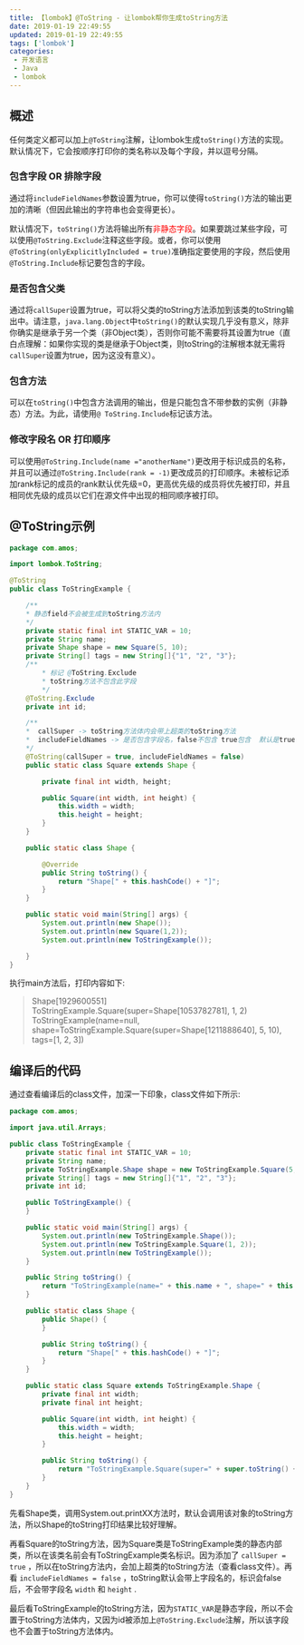 ```yaml
---
title: 【lombok】@ToString - 让lombok帮你生成toString方法
date: 2019-01-19 22:49:55
updated: 2019-01-19 22:49:55
tags: ['lombok']
categories: 
 - 开发语言
 - Java
 - lombok
---
```



## 概述

任何类定义都可以加上`@ToString`注解，让lombok生成`toString()`方法的实现。默认情况下，它会按顺序打印你的类名称以及每个字段，并以逗号分隔。

### 包含字段 OR 排除字段

通过将`includeFieldNames`参数设置为true，你可以使得`toString()`方法的输出更加的清晰（但因此输出的字符串也会变得更长）。

默认情况下，`toString()`方法将输出所有<font color="#FF0000">非静态字段</font>。如果要跳过某些字段，可以使用`@ToString.Exclude`注释这些字段。或者，你可以使用`@ToString(onlyExplicitlyIncluded = true)`准确指定要使用的字段，然后使用`@ToString.Include`标记要包含的字段。

### 是否包含父类

通过将`callSuper`设置为true，可以将父类的toString方法添加到该类的toString输出中。请注意，`java.lang.Object`中`toString()`的默认实现几乎没有意义，除非你确实是继承于另一个类（非Object类），否则你可能不需要将其设置为true（直白点理解：如果你实现的类是继承于Object类，则toString的注解根本就无需将`callSuper`设置为true，因为这没有意义）。

### 包含方法

可以在`toString()`中包含方法调用的输出，但是只能包含不带参数的实例（非静态）方法。为此，请使用`@ ToString.Include`标记该方法。

### 修改字段名 OR 打印顺序

可以使用`@ToString.Include(name ="anotherName")`更改用于标识成员的名称，并且可以通过`@ToString.Include(rank = -1)`更改成员的打印顺序。未被标记添加rank标记的成员的rank默认优先级=0，更高优先级的成员将优先被打印，并且相同优先级的成员以它们在源文件中出现的相同顺序被打印。

## @ToString示例

```java
package com.amos;

import lombok.ToString;

@ToString
public class ToStringExample {

    /**
    * 静态field不会被生成到toString方法内
    */
    private static final int STATIC_VAR = 10;
    private String name;
    private Shape shape = new Square(5, 10);
    private String[] tags = new String[]{"1", "2", "3"};
    /**
        * 标记 @ToString.Exclude
        * toString方法不包含此字段
        */
    @ToString.Exclude
    private int id;

    /**
    *  callSuper -> toString方法体内会带上超类的toString方法
    *  includeFieldNames -> 是否包含字段名，false不包含 true包含  默认是true
    */
    @ToString(callSuper = true, includeFieldNames = false)
    public static class Square extends Shape {

        private final int width, height;

        public Square(int width, int height) {
            this.width = width;
            this.height = height;
        }
    }

    public static class Shape {

        @Override
        public String toString() {
            return "Shape[" + this.hashCode() + "]";
        }
    }

    public static void main(String[] args) {
        System.out.println(new Shape());
        System.out.println(new Square(1,2));
        System.out.println(new ToStringExample());

    }
}
```

执行main方法后，打印内容如下:

> Shape[1929600551]  
> ToStringExample.Square(super=Shape[1053782781], 1, 2)  
> ToStringExample(name=null, shape=ToStringExample.Square(super=Shape[1211888640], 5, 10), tags=[1, 2, 3])

## 编译后的代码

通过查看编译后的class文件，加深一下印象，class文件如下所示:

```java
package com.amos;

import java.util.Arrays;

public class ToStringExample {
    private static final int STATIC_VAR = 10;
    private String name;
    private ToStringExample.Shape shape = new ToStringExample.Square(5, 10);
    private String[] tags = new String[]{"1", "2", "3"};
    private int id;

    public ToStringExample() {
    }

    public static void main(String[] args) {
        System.out.println(new ToStringExample.Shape());
        System.out.println(new ToStringExample.Square(1, 2));
        System.out.println(new ToStringExample());
    }

    public String toString() {
        return "ToStringExample(name=" + this.name + ", shape=" + this.shape + ", tags=" + Arrays.deepToString(this.tags) + ")";
    }

    public static class Shape {
        public Shape() {
        }

        public String toString() {
            return "Shape[" + this.hashCode() + "]";
        }
    }

    public static class Square extends ToStringExample.Shape {
        private final int width;
        private final int height;

        public Square(int width, int height) {
            this.width = width;
            this.height = height;
        }

        public String toString() {
            return "ToStringExample.Square(super=" + super.toString() + ", " + this.width + ", " + this.height + ")";
        }
    }
}
```

先看Shape类，调用System.out.printXX方法时，默认会调用该对象的toString方法，所以Shape的toString打印结果比较好理解。

再看Square的toString方法，因为Square类是ToStringExample类的静态内部类，所以在该类名前会有ToStringExample类名标识。因为添加了 ` callSuper = true ` ，所以在toString方法内，会加上超类的toString方法（查看class文件）。再看 ` includeFieldNames = false ` ，toString默认会带上字段名的，标识会false后，不会带字段名 ` width ` 和 ` height ` .

最后看ToStringExample的toString方法，因为`STATIC_VAR`是静态字段，所以不会置于toString方法体内，又因为id被添加上`@ToString.Exclude`注解，所以该字段也不会置于toString方法体内。
